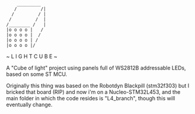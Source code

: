         _________
       /         /|
      /         / |
     /         /  |
    /________ /   |
    |o o o o |   /
    |o o o o |  /
    |o o o o | /
    |o o o o |/

~ L I G H T  C U B E ~

A "Cube of light" project using panels full of WS2812B addressable LEDs, based on some ST MCU. 

Originally this thing was based on the Robotdyn Blackpill (stm32f303) but I bricked that board (RIP) and now i'm on a Nucleo-STM32L453, and the main folder in which the code resides is "L4_branch", though this will eventually change. 
